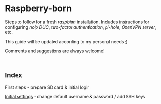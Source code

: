 # Raspberry-born

Steps to follow for a fresh *raspbian* installation. Includes instructions for configuring *noip DUC*, *two-factor authentication*, *pi-hole*, *OpenVPN server*, etc.

This guide will be updated according to my personal needs ;)

Comments and suggestions are always welcome!

<br>

## Index

[First steps](https://github.com/smyrnakis/raspberry-born/blob/main/first-steps.md) - prepare SD card & initial login

[Initial settings](https://github.com/smyrnakis/raspberry-born/blob/main/initial-settings.md) - change default username & password / add SSH keys